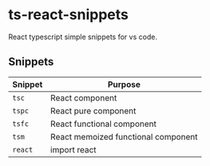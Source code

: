 # ts-react-snippets

React typescript simple snippets for vs code.

## Snippets


| Snippet                      | Purpose                                                      |
| ---------------------------- | ------------------------------------------------------------ |
| `tsc`                        | React component                                              |
| `tspc`                       | React pure component                                         |
| `tsfc`                       | React functional component                                   |
| `tsm`                        | React memoized functional component                          |
| `react`                      | import react                                                 |